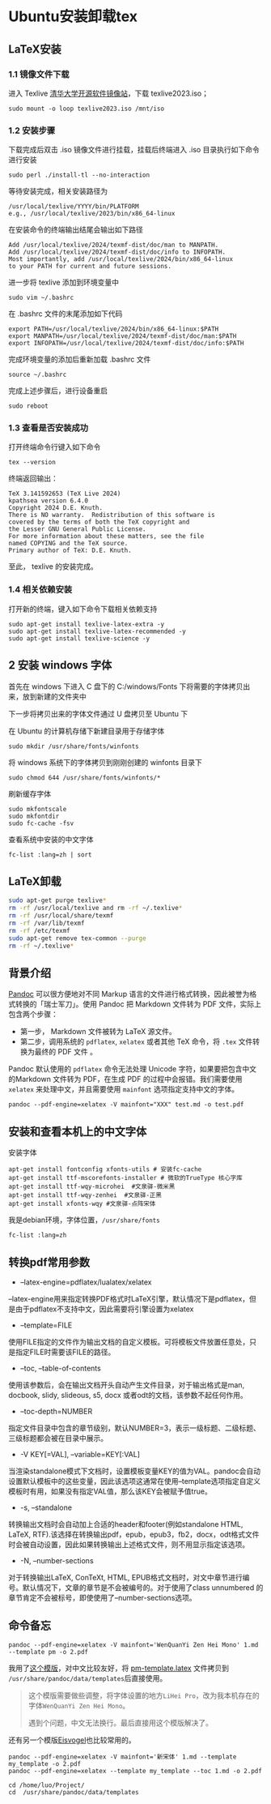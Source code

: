 # Ubuntu安装卸载tex

## LaTeX安装

### 1.1 镜像文件下载

进入 Texlive [清华大学开源软件镜像站](https://mirrors.tuna.tsinghua.edu.cn/CTAN/systems/texlive/Images/)，下载 texlive2023.iso；

~~~
sudo mount -o loop texlive2023.iso /mnt/iso
~~~



### 1.2 安装步骤

下载完成后双击 .iso 镜像文件进行挂载，挂载后终端进入 .iso 目录执行如下命令进行安装

```
sudo perl ./install-tl --no-interaction
```

等待安装完成，相关安装路径为

```
/usr/local/texlive/YYYY/bin/PLATFORM
e.g., /usr/local/texlive/2023/bin/x86_64-linux
```

在安装命令的终端输出结尾会输出如下路径

```
Add /usr/local/texlive/2024/texmf-dist/doc/man to MANPATH.
Add /usr/local/texlive/2024/texmf-dist/doc/info to INFOPATH.
Most importantly, add /usr/local/texlive/2024/bin/x86_64-linux
to your PATH for current and future sessions.
```

进一步将 texlive 添加到环境变量中

```
sudo vim ~/.bashrc
```

在 .bashrc 文件的末尾添加如下代码

```
export PATH=/usr/local/texlive/2024/bin/x86_64-linux:$PATH
export MANPATH=/usr/local/texlive/2024/texmf-dist/doc/man:$PATH
export INFOPATH=/usr/local/texlive/2024/texmf-dist/doc/info:$PATH
```

完成环境变量的添加后重新加载 .bashrc 文件

```
source ~/.bashrc
```

完成上述步骤后，进行设备重启

```
sudo reboot
```

### 1.3 查看是否安装成功

打开终端命令行键入如下命令

```
tex --version
```

终端返回输出：

```
TeX 3.141592653 (TeX Live 2024)
kpathsea version 6.4.0
Copyright 2024 D.E. Knuth.
There is NO warranty.  Redistribution of this software is
covered by the terms of both the TeX copyright and
the Lesser GNU General Public License.
For more information about these matters, see the file
named COPYING and the TeX source.
Primary author of TeX: D.E. Knuth.
```

至此， texlive 的安装完成。

### 1.4 相关依赖安装

打开新的终端，键入如下命令下载相关依赖支持

```
sudo apt-get install texlive-latex-extra -y
sudo apt-get install texlive-latex-recommended -y
sudo apt-get install texlive-science -y
```

## 2 安装 windows 字体

首先在 windows 下进入 C 盘下的 C:/windows/Fonts 下将需要的字体拷贝出来，放到新建的文件夹中

下一步将拷贝出来的字体文件通过 U 盘拷贝至 Ubuntu 下

在 Ubuntu 的计算机存储下新建目录用于存储字体

```
sudo mkdir /usr/share/fonts/winfonts
```

将 windows 系统下的字体拷贝到刚刚创建的 winfonts 目录下

```
sudo chmod 644 /usr/share/fonts/winfonts/*
```

刷新缓存字体

```
sudo mkfontscale
sudo mkfontdir
sudo fc-cache -fsv
```

查看系统中安装的中文字体

```
fc-list :lang=zh | sort
```

## LaTeX卸载

```bash
sudo apt-get purge texlive*
rm -rf /usr/local/texlive and rm -rf ~/.texlive*
rm -rf /usr/local/share/texmf
rm -rf /var/lib/texmf
rm -rf /etc/texmf
sudo apt-get remove tex-common --purge
rm -rf ~/.texlive*
```

## 背景介绍

[Pandoc](https://pandoc.org/) 可以很方便地对不同 Markup 语言的文件进行格式转换，因此被誉为格式转换的「瑞士军刀」。使用 Pandoc 把 Markdown 文件转为 PDF 文件，实际上包含两个步骤：

- 第一步， Markdown 文件被转为 LaTeX 源文件。
- 第二步，调用系统的 `pdflatex`, `xelatex` 或者其他 TeX 命令，将 `.tex` 文件转换为最终的 PDF 文件 。

Pandoc 默认使用的 `pdflatex` 命令无法处理 Unicode 字符，如果要把包含中文的Markdown 文件转为 PDF，在生成 PDF 的过程中会报错。我们需要使用 `xelatex` 来处理中文，并且需要使用 `mainfont` 选项指定支持中文的字体。

```
pandoc --pdf-engine=xelatex -V mainfont="XXX" test.md -o test.pdf
```

## 安装和查看本机上的中文字体

安装字体

```
apt-get install fontconfig xfonts-utils # 安装fc-cache
apt-get install ttf-mscorefonts-installer # 微软的TrueType 核心字库
apt-get install ttf-wqy-microhei  #文泉驿-微米黑
apt-get install ttf-wqy-zenhei  #文泉驿-正黑
apt-get install xfonts-wqy #文泉驿-点阵宋体
```

我是debian环境，字体位置，`/usr/share/fonts`

```
fc-list :lang=zh
```

## 转换pdf常用参数

- –latex-engine=pdflatex/lualatex/xelatex

–latex-engine用来指定转换PDF格式时LaTeX引擎，默认情况下是pdflatex，但是由于pdflatex不支持中文，因此需要将引擎设置为xelatex

- –template=FILE

使用FILE指定的文件作为输出文档的自定义模板。可将模板文件放置任意处，只是指定FILE时需要该FILE的路径。

- –toc, –table-of-contents

使用该参数后，会在输出文档开头自动产生文件目录，对于输出格式是man, docbook, slidy, slideous, s5, docx 或者odt的文档，该参数不起任何作用。

- –toc-depth=NUMBER

指定文件目录中包含的章节级别，默认NUMBER=3，表示一级标题、二级标题、三级标题都会被在目录中展示。

- -V KEY[=VAL], –variable=KEY[:VAL]

当渲染standalone模式下文档时，设置模板变量KEY的值为VAL。pandoc会自动设置默认模板中的这些变量，因此该选项这通常在使用–template选项指定自定义模板时有用，如果没有指定VAL值，那么该KEY会被赋予值true。

- -s, –standalone

转换输出文档时会自动加上合适的header和footer(例如standalone HTML, LaTeX, RTF).该选择在转换输出pdf，epub，epub3，fb2，docx，odt格式文件时会被自动设置，因此如果转换输出上述格式文件，则不用显示指定该选项。

- -N, –number-sections

对于转换输出LaTeX, ConTeXt, HTML, EPUB格式文档时，对文中章节进行编号。默认情况下，文章的章节是不会被编号的。对于使用了class unnumbered 的章节肯定不会被标号，即使使用了–number-sections选项。

## 命令备忘

```
pandoc --pdf-engine=xelatex -V mainfont='WenQuanYi Zen Hei Mono' 1.md --template pm -o 2.pdf
```

我用了[这个模版](https://github.com/tzengyuxio/pages/tree/gh-pages/pandoc)，对中文比较友好，将 [pm-template.latex](https://github.com/tzengyuxio/pages/blob/gh-pages/pandoc/pm-template.latex) 文件拷贝到 `/usr/share/pandoc/data/templates`后直接使用。

> 这个模版需要做些调整，将字体设置的地方`LiHei Pro`，改为我本机存在的字体`WenQuanYi Zen Hei Mono`。
>
> 遇到个问题，中文无法换行。最后直接用这个模版解决了。

还有另一个模版[Eisvogel](https://github.com/Wandmalfarbe/pandoc-latex-template.git)也比较常用的。



~~~
pandoc --pdf-engine=xelatex -V mainfont='新宋体' 1.md --template my_template -o 2.pdf
pandoc --pdf-engine=xelatex --template my_template --toc 1.md -o 2.pdf 
~~~



~~~
cd /home/luo/Project/
cd  /usr/share/pandoc/data/templates
~~~

